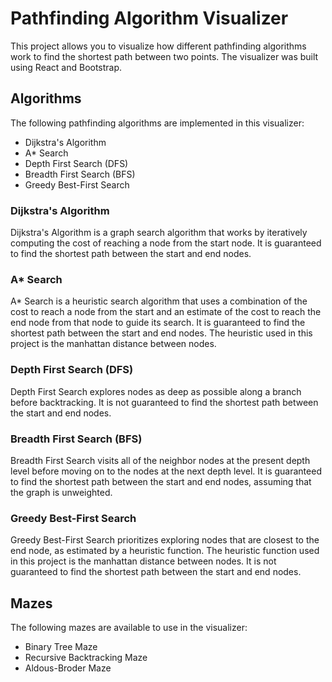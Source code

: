 # Pathfinding Algorithm Visualizer

 This project allows you to visualize how different pathfinding algorithms work to find the shortest path between two points. The visualizer was built using React and Bootstrap.

## Algorithms

The following pathfinding algorithms are implemented in this visualizer:

- Dijkstra's Algorithm
- A* Search
- Depth First Search (DFS)
- Breadth First Search (BFS)
- Greedy Best-First Search

### Dijkstra's Algorithm

Dijkstra's Algorithm is a graph search algorithm that works by iteratively computing the cost of reaching a node from the start node. It is guaranteed to find the shortest path between the start and end nodes.

### A* Search

A* Search is a heuristic search algorithm that uses a combination of the cost to reach a node from the start and an estimate of the cost to reach the end node from that node to guide its search. It is guaranteed to find the shortest path between the start and end nodes. The heuristic used in this project is the manhattan distance between nodes.

### Depth First Search (DFS)

Depth First Search explores nodes as deep as possible along a branch before backtracking. It is not guaranteed to find the shortest path between the start and end nodes.

### Breadth First Search (BFS)

Breadth First Search visits all of the neighbor nodes at the present depth level before moving on to the nodes at the next depth level. It is guaranteed to find the shortest path between the start and end nodes, assuming that the graph is unweighted.

### Greedy Best-First Search

Greedy Best-First Search prioritizes exploring nodes that are closest to the end node, as estimated by a heuristic function. The heuristic function used in this project is the manhattan distance between nodes. It is not guaranteed to find the shortest path between the start and end nodes.

## Mazes

The following mazes are available to use in the visualizer:

- Binary Tree Maze
- Recursive Backtracking Maze
- Aldous-Broder Maze

